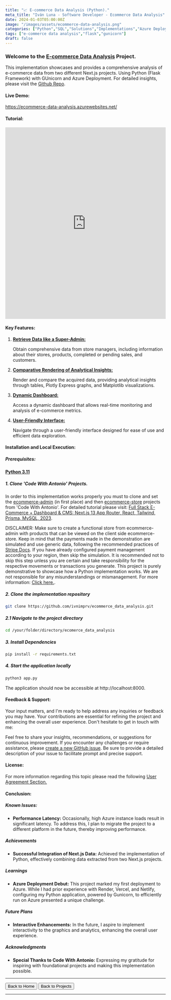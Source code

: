 ```yaml
---
title: "📈 E-commerce Data Analysis (Python)."
meta_title: "Iván Luna - Software Developer - Ecommerce Data Analysis"
date: 2024-01-03T05:00:00Z
image: "/images/assets/ecommerce-data-analysis.png"
categories: ["Python","SQL","Solutions","Implementations","Azure Deployment"]
tags: ["e-commerce data analysis","flask","gunicorn"]
draft: false
---
```


### Welcome to the [E-commerce Data Analysis](https://ecommerce-data-analysis.azurewebsites.net/) Project.
This implementation showcases and provides a comprehensive analysis of e-commerce data from two different Next.js projects. Using Python (Flask Framework) with GUnicorn and Azure Deployment. For detailed insights, please visit the [Github Repo](https://github.com/imprvhub/ecommerce-data-analysis/).

#### Live Demo:
https://ecommerce-data-analysis.azurewebsites.net/

#### Tutorial:
<div style="text-align: center;">
  <iframe width="100%" height="600" src="https://www.youtube.com/embed/jNLWl_Nu3KE" frameborder="0" allowfullscreen style="margin: auto;"></iframe>
</div>

#### Key Features:
1. <ins>**Retrieve Data like a Super-Admin:**<ins>

   Obtain comprehensive data from store managers, including information about their stores, products, completed or pending sales, and customers.

2. <ins>**Comparative Rendering of Analytical Insights:**<ins>

   Render and compare the acquired data, providing analytical insights through tables, Plotly Express graphs, and Matplotlib visualizations.

3. <ins>**Dynamic Dashboard:**<ins>

   Access a dynamic dashboard that allows real-time monitoring and analysis of e-commerce metrics.

4. <ins>**User-Friendly Interface:**<ins>

   Navigate through a user-friendly interface designed for ease of use and efficient data exploration.
   

#### Installation and Local Execution:

##### Prerequisites:
[**Python 3.11**](https://www.python.org/downloads/release/python-3110/)

##### 1. Clone 'Code With Antonio' Projects. 
In order to this implementation works properly you must to clone and set the [ecommerce-admin](https://github.com/antonioerdeljac/next13-ecommerce-admin) (in first place) and then [ecommerce-store](https://github.com/antonioerdeljac/next13-ecommerce-store) projects from 'Code With Antonio'. For detailed tutorial please visit: [Full Stack E-Commerce + Dashboard & CMS: Next.js 13 App Router, React, Tailwind, Prisma, MySQL, 2023](https://www.youtube.com/watch?v=5miHyP6lExg).

DISCLAIMER: Make sure to create a functional store from ecommerce-admin with products that can be viewed on the client side ecommerce-store. Keep in mind that the payments made in the demonstration are simulated and use generic data, following the recommended practices of [Stripe Docs](https://stripe.com/docs/testing ). If you have already configured payment management according to your region, then skip the simulation. It is recommended not to skip this step unless you are certain and take responsibility for the respective movements or transactions you generate. This project is purely demonstrative to showcase how a Python implementation works. We are not responsible for any misunderstandings or mismanagement. For more information: [Click here.](https://ecommerce-data-analysis.azurewebsites.net/user_agreements.html).

##### 2. Clone the implementation repository
```bash
git clone https://github.com/ivnimprv/ecommerce_data_analysis.git
```
##### 2.1 Navigate to the project directory
```bash
cd /your/folder/directory/ecomerce_data_analysis
```
##### 3. Install Dependencies
```bash
pip install -r requirements.txt
```
##### 4. Start the application locally
```bash
python3 app.py
```
The application should now be accessible at http://localhost:8000.

#### Feedback & Support:
Your input matters, and I'm ready to help address any inquiries or feedback you may have. Your contributions are essential for refining the project and enhancing the overall user experience. Don't hesitate to get in touch with me:

Feel free to share your insights, recommendations, or suggestions for continuous improvement. If you encounter any challenges or require assistance, please [create a new GitHub issue](https://github.com/imprvhub/ecommerce-data-analysis/issues/new). Be sure to provide a detailed description of your issue to facilitate prompt and precise support.

#### License:
For more information regarding this topic please read the following [User Agreement Section.](https://ecommerce-data-analysis.azurewebsites.net/user_agreements.html)

#### Conclusion:

##### Known Issues:

- **Performance Latency:** Occasionally, high Azure instance loads result in significant latency. To address this, I plan to migrate the project to a different platform in the future, thereby improving performance.

##### Achievements

- **Successful Integration of Next.js Data:** Achieved the implementation of Python, effectively combining data extracted from two Next.js projects.

##### Learnings

- **Azure Deployment Debut:** This project marked my first deployment to Azure. While I had prior experience with Render, Vercel, and Netlify, configuring my Python application, powered by Gunicorn, to efficiently run on Azure presented a unique challenge.

##### Future Plans

- **Interactive Enhancements:** In the future, I aspire to implement interactivity to the graphics and analytics, enhancing the overall user experience.

##### Acknowledgments

- **Special Thanks to Code With Antonio:** Expressing my gratitude for inspiring with foundational projects and making this implementation possible.

---
<div class="flex justify-between">
      <button class="btn btn-primary" onclick="window.location.href='/';">Back to Home</button>
      <button class="btn btn-primary" onclick="window.location.href='/projects';">Back to Projects</button>     
</div>

---

